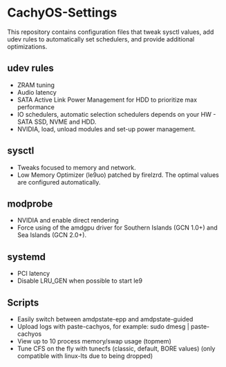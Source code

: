 # CachyOS-Settings
This repository contains configuration files that tweak sysctl values, add udev rules to automatically set schedulers, and provide additional optimizations.

## udev rules
- ZRAM tuning
- Audio latency
- SATA Active Link Power Management for HDD to prioritize max performance 
- IO schedulers, automatic selection schedulers depends on your HW - SATA SSD, NVME and HDD.
- NVIDIA, load, unload modules and set-up power management. 

## sysctl
- Tweaks focused to memory and network.
- Low Memory Optimizer (le9uo) patched by firelzrd. The optimal values ​​are configured automatically.

## modprobe
- NVIDIA and enable direct rendering
- Force using of the amdgpu driver for Southern Islands (GCN 1.0+) and Sea Islands (GCN 2.0+).

## systemd
- PCI latency
- Disable LRU_GEN when possible to start le9

## Scripts
- Easily switch between amdpstate-epp and amdpstate-guided
- Upload logs with paste-cachyos, for example: sudo dmesg | paste-cachyos
- View up to 10 process memory/swap usage (topmem)
- Tune CFS on the fly with tunecfs (classic, default, BORE values) (only compatible with linux-lts due to being dropped)
